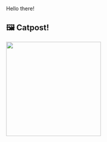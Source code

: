 Hello there!



## 🖼️ Catpost!

<sub>
    <img src="https://cdn2.thecatapi.com/images/V2PnlJj0M.png" height="256">
</sub>

